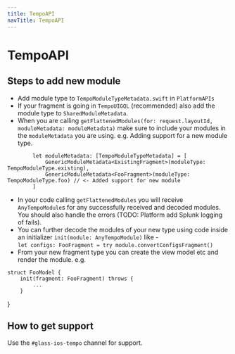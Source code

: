 ```yaml
---
title: TempoAPI
navTitle: TempoAPI
---
```


# TempoAPI

## Steps to add new module
- Add module type to `TempoModuleTypeMetadata.swift` in `PlatformAPIs`
- If your fragment is going in `TempoUIGQL` (recommended) also add the module type to `SharedModuleMetadata`.
- When you are calling `getFlattenedModules(for: request.layoutId, moduleMetadata: moduleMetadata)` make sure to include your modules in the `moduleMetadata` you are using.
e.g. Adding support for a new module type.
```
        let moduleMetadata: [TempoModuleTypeMetadata] = [
            GenericModuleMetadata<ExistingFragment>(moduleType: TempoModuleType.existing),
            GenericModuleMetadata<FooFragment>(moduleType: TempoModuleType.foo) // <- Added support for new module
        ]
```
- In your code calling `getFlattenedModules` you will receive `AnyTempoModule`s for any successfully received and decoded modules. You should also handle the errors (TODO: Platform add Splunk logging of fails).
- You can further decode the modules of your new type using code inside an initializer `init(module: AnyTempoModule)` like -  
`let configs: FooFragment = try module.convertConfigsFragment()`
- From your new fragment type you can create the view model etc and render the module. e.g. 
```
struct FooModel {
    init(fragment: FooFragment) throws {
        ...
    }
```
}

## How to get support

Use the `#glass-ios-tempo` channel for support.
